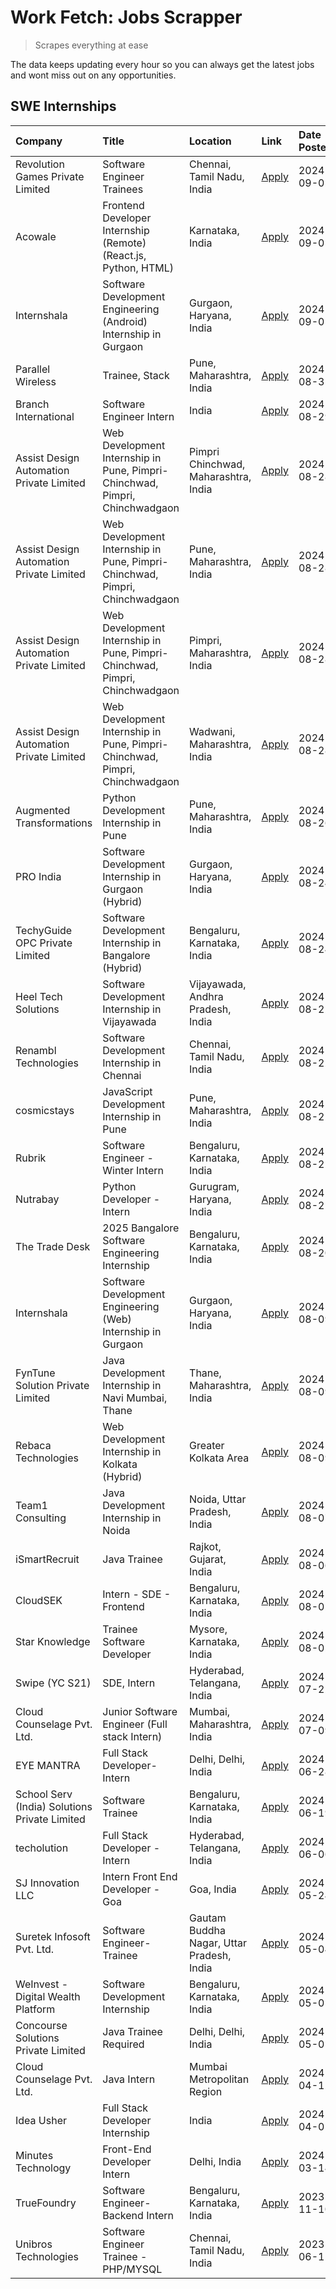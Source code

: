 # Work Fetch: Jobs Scrapper
> Scrapes everything at ease

The data keeps updating every hour so you can always get the latest jobs and wont miss out on any opportunities.

## SWE Internships
<!--START_SECTION:workfetch-->
| Company                                       | Title                                                                       | Location                                  | Link                                                                                                                                                                                                                                                                                                                       | Date Posted   |
|:----------------------------------------------|:----------------------------------------------------------------------------|:------------------------------------------|:---------------------------------------------------------------------------------------------------------------------------------------------------------------------------------------------------------------------------------------------------------------------------------------------------------------------------|:--------------|
| Revolution Games Private Limited              | Software Engineer Trainees                                                  | Chennai, Tamil Nadu, India                | [Apply](https://in.linkedin.com/jobs/view/software-engineer-trainees-at-revolution-games-private-limited-4015912927?position=21&pageNum=0&refId=stk97UE59L74VmcgqnIgKQ%3D%3D&trackingId=2oKWt9zARvNJQ%2BZxwI01nw%3D%3D&trk=public_jobs_jserp-result_search-card)                                                           | 2024-09-02    |
| Acowale                                       | Frontend Developer Internship (Remote) (React.js, Python, HTML)             | Karnataka, India                          | [Apply](https://in.linkedin.com/jobs/view/frontend-developer-internship-remote-react-js-python-html-at-acowale-4014663920?position=4&pageNum=0&refId=stk97UE59L74VmcgqnIgKQ%3D%3D&trackingId=c3CT%2Fxdrw39XJjP7EVci0Q%3D%3D&trk=public_jobs_jserp-result_search-card)                                                      | 2024-09-01    |
| Internshala                                   | Software Development Engineering (Android) Internship in Gurgaon            | Gurgaon, Haryana, India                   | [Apply](https://in.linkedin.com/jobs/view/software-development-engineering-android-internship-in-gurgaon-at-internshala-4015471580?position=7&pageNum=0&refId=stk97UE59L74VmcgqnIgKQ%3D%3D&trackingId=NTsw2iyVUoAi2aGqbVl7fQ%3D%3D&trk=public_jobs_jserp-result_search-card)                                               | 2024-09-01    |
| Parallel Wireless                             | Trainee, Stack                                                              | Pune, Maharashtra, India                  | [Apply](https://in.linkedin.com/jobs/view/trainee-stack-at-parallel-wireless-3905689841?position=54&pageNum=0&refId=stk97UE59L74VmcgqnIgKQ%3D%3D&trackingId=GDIUBT%2F%2BESXbtwyMeJqSug%3D%3D&trk=public_jobs_jserp-result_search-card)                                                                                     | 2024-08-31    |
| Branch International                          | Software Engineer Intern                                                    | India                                     | [Apply](https://in.linkedin.com/jobs/view/software-engineer-intern-at-branch-international-3360513601?position=43&pageNum=0&refId=stk97UE59L74VmcgqnIgKQ%3D%3D&trackingId=4h83h9M0V8LQPv3HtsEWDg%3D%3D&trk=public_jobs_jserp-result_search-card)                                                                           | 2024-08-29    |
| Assist Design Automation Private Limited      | Web Development Internship in Pune, Pimpri-Chinchwad, Pimpri, Chinchwadgaon | Pimpri Chinchwad, Maharashtra, India      | [Apply](https://in.linkedin.com/jobs/view/web-development-internship-in-pune-pimpri-chinchwad-pimpri-chinchwadgaon-at-assist-design-automation-private-limited-4010142653?position=23&pageNum=0&refId=stk97UE59L74VmcgqnIgKQ%3D%3D&trackingId=n3Uc6uTO5XkJLst5om20OQ%3D%3D&trk=public_jobs_jserp-result_search-card)       | 2024-08-28    |
| Assist Design Automation Private Limited      | Web Development Internship in Pune, Pimpri-Chinchwad, Pimpri, Chinchwadgaon | Pune, Maharashtra, India                  | [Apply](https://in.linkedin.com/jobs/view/web-development-internship-in-pune-pimpri-chinchwad-pimpri-chinchwadgaon-at-assist-design-automation-private-limited-4010147193?position=46&pageNum=0&refId=stk97UE59L74VmcgqnIgKQ%3D%3D&trackingId=%2FqHHDzIU6sZdk2CbQ%2Bz5hg%3D%3D&trk=public_jobs_jserp-result_search-card)   | 2024-08-28    |
| Assist Design Automation Private Limited      | Web Development Internship in Pune, Pimpri-Chinchwad, Pimpri, Chinchwadgaon | Pimpri, Maharashtra, India                | [Apply](https://in.linkedin.com/jobs/view/web-development-internship-in-pune-pimpri-chinchwad-pimpri-chinchwadgaon-at-assist-design-automation-private-limited-4010143533?position=53&pageNum=0&refId=stk97UE59L74VmcgqnIgKQ%3D%3D&trackingId=HbtxpE8yf75a2cqUeWao%2FA%3D%3D&trk=public_jobs_jserp-result_search-card)     | 2024-08-28    |
| Assist Design Automation Private Limited      | Web Development Internship in Pune, Pimpri-Chinchwad, Pimpri, Chinchwadgaon | Wadwani, Maharashtra, India               | [Apply](https://in.linkedin.com/jobs/view/web-development-internship-in-pune-pimpri-chinchwad-pimpri-chinchwadgaon-at-assist-design-automation-private-limited-4010146266?position=57&pageNum=0&refId=stk97UE59L74VmcgqnIgKQ%3D%3D&trackingId=%2Fqm5TLy%2BsBSUyPzHIlr%2B0A%3D%3D&trk=public_jobs_jserp-result_search-card) | 2024-08-28    |
| Augmented Transformations                     | Python Development Internship in Pune                                       | Pune, Maharashtra, India                  | [Apply](https://in.linkedin.com/jobs/view/python-development-internship-in-pune-at-augmented-transformations-4010741884?position=30&pageNum=0&refId=stk97UE59L74VmcgqnIgKQ%3D%3D&trackingId=Lmex9jV9BHzKf9gQ9gACYw%3D%3D&trk=public_jobs_jserp-result_search-card)                                                         | 2024-08-26    |
| PRO India                                     | Software Development Internship in Gurgaon (Hybrid)                         | Gurgaon, Haryana, India                   | [Apply](https://in.linkedin.com/jobs/view/software-development-internship-in-gurgaon-hybrid-at-pro-india-4009587664?position=38&pageNum=0&refId=stk97UE59L74VmcgqnIgKQ%3D%3D&trackingId=paD4YdBZp0PxClRDK8KAqQ%3D%3D&trk=public_jobs_jserp-result_search-card)                                                             | 2024-08-24    |
| TechyGuide OPC Private Limited                | Software Development Internship in Bangalore (Hybrid)                       | Bengaluru, Karnataka, India               | [Apply](https://in.linkedin.com/jobs/view/software-development-internship-in-bangalore-hybrid-at-techyguide-opc-private-limited-4009591646?position=45&pageNum=0&refId=stk97UE59L74VmcgqnIgKQ%3D%3D&trackingId=%2BL%2Bdy5bw7PRNQDXyFCukLw%3D%3D&trk=public_jobs_jserp-result_search-card)                                  | 2024-08-24    |
| Heel Tech Solutions                           | Software Development Internship in Vijayawada                               | Vijayawada, Andhra Pradesh, India         | [Apply](https://in.linkedin.com/jobs/view/software-development-internship-in-vijayawada-at-heel-tech-solutions-4007906692?position=27&pageNum=0&refId=stk97UE59L74VmcgqnIgKQ%3D%3D&trackingId=yoYniUyYIQPCIvZ60oP8FA%3D%3D&trk=public_jobs_jserp-result_search-card)                                                       | 2024-08-22    |
| Renambl Technologies                          | Software Development Internship in Chennai                                  | Chennai, Tamil Nadu, India                | [Apply](https://in.linkedin.com/jobs/view/software-development-internship-in-chennai-at-renambl-technologies-4007910299?position=32&pageNum=0&refId=stk97UE59L74VmcgqnIgKQ%3D%3D&trackingId=UkBZSO6wjQcZ1u5NZKq1bA%3D%3D&trk=public_jobs_jserp-result_search-card)                                                         | 2024-08-22    |
| cosmicstays                                   | JavaScript Development Internship in Pune                                   | Pune, Maharashtra, India                  | [Apply](https://in.linkedin.com/jobs/view/javascript-development-internship-in-pune-at-cosmicstays-4007904825?position=47&pageNum=0&refId=stk97UE59L74VmcgqnIgKQ%3D%3D&trackingId=3O52BdczLfPNBuRX2IZ7%2Bw%3D%3D&trk=public_jobs_jserp-result_search-card)                                                                 | 2024-08-22    |
| Rubrik                                        | Software Engineer - Winter Intern                                           | Bengaluru, Karnataka, India               | [Apply](https://in.linkedin.com/jobs/view/software-engineer-winter-intern-at-rubrik-4006567784?position=9&pageNum=0&refId=stk97UE59L74VmcgqnIgKQ%3D%3D&trackingId=i0YqvysWXGyPYiEPxaMAuQ%3D%3D&trk=public_jobs_jserp-result_search-card)                                                                                   | 2024-08-21    |
| Nutrabay                                      | Python Developer - Intern                                                   | Gurugram, Haryana, India                  | [Apply](https://in.linkedin.com/jobs/view/python-developer-intern-at-nutrabay-4003909226?position=28&pageNum=0&refId=stk97UE59L74VmcgqnIgKQ%3D%3D&trackingId=1Wcp7DfWg0PfKGQGIvN2Kg%3D%3D&trk=public_jobs_jserp-result_search-card)                                                                                        | 2024-08-21    |
| The Trade Desk                                | 2025 Bangalore Software Engineering Internship                              | Bengaluru, Karnataka, India               | [Apply](https://in.linkedin.com/jobs/view/2025-bangalore-software-engineering-internship-at-the-trade-desk-3987456531?position=6&pageNum=0&refId=stk97UE59L74VmcgqnIgKQ%3D%3D&trackingId=dwGyR1WzSzsgSv8RhF%2BOMw%3D%3D&trk=public_jobs_jserp-result_search-card)                                                          | 2024-08-20    |
| Internshala                                   | Software Development Engineering (Web) Internship in Gurgaon                | Gurgaon, Haryana, India                   | [Apply](https://in.linkedin.com/jobs/view/software-development-engineering-web-internship-in-gurgaon-at-internshala-3997620471?position=3&pageNum=0&refId=stk97UE59L74VmcgqnIgKQ%3D%3D&trackingId=FMLkd3I17q3KJps3hL128w%3D%3D&trk=public_jobs_jserp-result_search-card)                                                   | 2024-08-09    |
| FynTune Solution Private Limited              | Java Development Internship in Navi Mumbai, Thane                           | Thane, Maharashtra, India                 | [Apply](https://in.linkedin.com/jobs/view/java-development-internship-in-navi-mumbai-thane-at-fyntune-solution-private-limited-3997619285?position=15&pageNum=0&refId=stk97UE59L74VmcgqnIgKQ%3D%3D&trackingId=8J6vn3qS5dLYhdHYHVmmDw%3D%3D&trk=public_jobs_jserp-result_search-card)                                       | 2024-08-09    |
| Rebaca Technologies                           | Web Development Internship in Kolkata (Hybrid)                              | Greater Kolkata Area                      | [Apply](https://in.linkedin.com/jobs/view/web-development-internship-in-kolkata-hybrid-at-rebaca-technologies-3997621369?position=37&pageNum=0&refId=stk97UE59L74VmcgqnIgKQ%3D%3D&trackingId=DMGffj5ScPu6rriM5djLhQ%3D%3D&trk=public_jobs_jserp-result_search-card)                                                        | 2024-08-09    |
| Team1 Consulting                              | Java Development Internship in Noida                                        | Noida, Uttar Pradesh, India               | [Apply](https://in.linkedin.com/jobs/view/java-development-internship-in-noida-at-team1-consulting-3995561721?position=26&pageNum=0&refId=stk97UE59L74VmcgqnIgKQ%3D%3D&trackingId=2%2FxS%2FAuc516tvA6uYi9eFQ%3D%3D&trk=public_jobs_jserp-result_search-card)                                                               | 2024-08-07    |
| iSmartRecruit                                 | Java Trainee                                                                | Rajkot, Gujarat, India                    | [Apply](https://in.linkedin.com/jobs/view/java-trainee-at-ismartrecruit-3992301825?position=29&pageNum=0&refId=stk97UE59L74VmcgqnIgKQ%3D%3D&trackingId=kvAYNxJOH4VjyC4rriDZ5g%3D%3D&trk=public_jobs_jserp-result_search-card)                                                                                              | 2024-08-06    |
| CloudSEK                                      | Intern - SDE - Frontend                                                     | Bengaluru, Karnataka, India               | [Apply](https://in.linkedin.com/jobs/view/intern-sde-frontend-at-cloudsek-3991574495?position=18&pageNum=0&refId=stk97UE59L74VmcgqnIgKQ%3D%3D&trackingId=HPfx%2FI%2BC0imEqxYp5ayeSw%3D%3D&trk=public_jobs_jserp-result_search-card)                                                                                        | 2024-08-02    |
| Star Knowledge                                | Trainee Software Developer                                                  | Mysore, Karnataka, India                  | [Apply](https://in.linkedin.com/jobs/view/trainee-software-developer-at-star-knowledge-3991516161?position=55&pageNum=0&refId=stk97UE59L74VmcgqnIgKQ%3D%3D&trackingId=AlQDLiXUalpb0IYRPflLdg%3D%3D&trk=public_jobs_jserp-result_search-card)                                                                               | 2024-08-02    |
| Swipe (YC S21)                                | SDE, Intern                                                                 | Hyderabad, Telangana, India               | [Apply](https://in.linkedin.com/jobs/view/sde-intern-at-swipe-yc-s21-3980368092?position=58&pageNum=0&refId=stk97UE59L74VmcgqnIgKQ%3D%3D&trackingId=0ZrS8v0QdKd2UYi3%2FqKEVQ%3D%3D&trk=public_jobs_jserp-result_search-card)                                                                                               | 2024-07-22    |
| Cloud Counselage Pvt. Ltd.                    | Junior Software Engineer (Full stack Intern)                                | Mumbai, Maharashtra, India                | [Apply](https://in.linkedin.com/jobs/view/junior-software-engineer-full-stack-intern-at-cloud-counselage-pvt-ltd-3967725851?position=16&pageNum=0&refId=stk97UE59L74VmcgqnIgKQ%3D%3D&trackingId=rzGMixYDwmTAyijCXAVt2g%3D%3D&trk=public_jobs_jserp-result_search-card)                                                     | 2024-07-09    |
| EYE MANTRA                                    | Full Stack Developer- Intern                                                | Delhi, Delhi, India                       | [Apply](https://in.linkedin.com/jobs/view/full-stack-developer-intern-at-eye-mantra-3960988037?position=50&pageNum=0&refId=stk97UE59L74VmcgqnIgKQ%3D%3D&trackingId=sTzBdLIwiok2lCjtAGNHLQ%3D%3D&trk=public_jobs_jserp-result_search-card)                                                                                  | 2024-06-28    |
| School Serv (India) Solutions Private Limited | Software Trainee                                                            | Bengaluru, Karnataka, India               | [Apply](https://in.linkedin.com/jobs/view/software-trainee-at-school-serv-india-solutions-private-limited-3953917603?position=22&pageNum=0&refId=stk97UE59L74VmcgqnIgKQ%3D%3D&trackingId=nMP%2Bj%2BehFz9gDKTqCW0Uvw%3D%3D&trk=public_jobs_jserp-result_search-card)                                                        | 2024-06-19    |
| techolution                                   | Full Stack Developer - Intern                                               | Hyderabad, Telangana, India               | [Apply](https://in.linkedin.com/jobs/view/full-stack-developer-intern-at-techolution-3947911862?position=56&pageNum=0&refId=stk97UE59L74VmcgqnIgKQ%3D%3D&trackingId=HdvePvQOkUI8xwALBBjF3A%3D%3D&trk=public_jobs_jserp-result_search-card)                                                                                 | 2024-06-06    |
| SJ Innovation LLC                             | Intern Front End Developer - Goa                                            | Goa, India                                | [Apply](https://in.linkedin.com/jobs/view/intern-front-end-developer-goa-at-sj-innovation-llc-3931678611?position=12&pageNum=0&refId=stk97UE59L74VmcgqnIgKQ%3D%3D&trackingId=C8fnVoHxfmIEldG02DE5UQ%3D%3D&trk=public_jobs_jserp-result_search-card)                                                                        | 2024-05-24    |
| Suretek Infosoft Pvt. Ltd.                    | Software Engineer-Trainee                                                   | Gautam Buddha Nagar, Uttar Pradesh, India | [Apply](https://in.linkedin.com/jobs/view/software-engineer-trainee-at-suretek-infosoft-pvt-ltd-3916999948?position=40&pageNum=0&refId=stk97UE59L74VmcgqnIgKQ%3D%3D&trackingId=ZL2p5p1o6uNA61s11VJvEw%3D%3D&trk=public_jobs_jserp-result_search-card)                                                                      | 2024-05-04    |
| WeInvest - Digital Wealth Platform            | Software Development Internship                                             | Bengaluru, Karnataka, India               | [Apply](https://in.linkedin.com/jobs/view/software-development-internship-at-weinvest-digital-wealth-platform-3912867225?position=2&pageNum=0&refId=stk97UE59L74VmcgqnIgKQ%3D%3D&trackingId=7j5P6NCplsLv7urzrbqHHA%3D%3D&trk=public_jobs_jserp-result_search-card)                                                         | 2024-05-01    |
| Concourse Solutions Private Limited           | Java Trainee Required                                                       | Delhi, Delhi, India                       | [Apply](https://in.linkedin.com/jobs/view/java-trainee-required-at-concourse-solutions-private-limited-3912869388?position=11&pageNum=0&refId=stk97UE59L74VmcgqnIgKQ%3D%3D&trackingId=oNCVdS5K8CUu2NcDxpdjcg%3D%3D&trk=public_jobs_jserp-result_search-card)                                                               | 2024-05-01    |
| Cloud Counselage Pvt. Ltd.                    | Java Intern                                                                 | Mumbai Metropolitan Region                | [Apply](https://in.linkedin.com/jobs/view/java-intern-at-cloud-counselage-pvt-ltd-3896025667?position=42&pageNum=0&refId=stk97UE59L74VmcgqnIgKQ%3D%3D&trackingId=ml%2BjQQFdG4Jz0AP2ELkm%2Fg%3D%3D&trk=public_jobs_jserp-result_search-card)                                                                                | 2024-04-12    |
| Idea Usher                                    | Full Stack Developer Internship                                             | India                                     | [Apply](https://in.linkedin.com/jobs/view/full-stack-developer-internship-at-idea-usher-3879565540?position=25&pageNum=0&refId=stk97UE59L74VmcgqnIgKQ%3D%3D&trackingId=XB46qRKP9rnU1miuwns%2BtA%3D%3D&trk=public_jobs_jserp-result_search-card)                                                                            | 2024-04-01    |
| Minutes Technology                            | Front-End Developer Intern                                                  | Delhi, India                              | [Apply](https://in.linkedin.com/jobs/view/front-end-developer-intern-at-minutes-technology-3853712549?position=20&pageNum=0&refId=stk97UE59L74VmcgqnIgKQ%3D%3D&trackingId=r9k7zTK71uTPUbeLby7sxQ%3D%3D&trk=public_jobs_jserp-result_search-card)                                                                           | 2024-03-14    |
| TrueFoundry                                   | Software Engineer-Backend Intern                                            | Bengaluru, Karnataka, India               | [Apply](https://in.linkedin.com/jobs/view/software-engineer-backend-intern-at-truefoundry-3779508170?position=44&pageNum=0&refId=stk97UE59L74VmcgqnIgKQ%3D%3D&trackingId=PwwQdP4DC%2BcPN56T57xndQ%3D%3D&trk=public_jobs_jserp-result_search-card)                                                                          | 2023-11-10    |
| Unibros Technologies                          | Software Engineer Trainee - PHP/MYSQL                                       | Chennai, Tamil Nadu, India                | [Apply](https://in.linkedin.com/jobs/view/software-engineer-trainee-php-mysql-at-unibros-technologies-3656599241?position=51&pageNum=0&refId=stk97UE59L74VmcgqnIgKQ%3D%3D&trackingId=Qe7QyFq8Euv1HFj4M1Zsuw%3D%3D&trk=public_jobs_jserp-result_search-card)                                                                | 2023-06-12    |
<!--END_SECTION:workfetch-->
